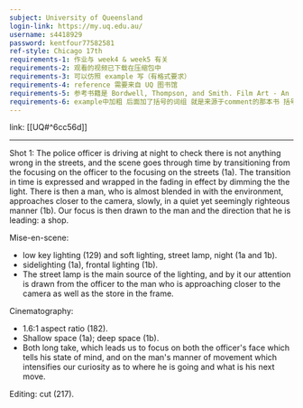 ```yaml
---
subject: University of Queensland
login-link: https://my.uq.edu.au/
username: s4418929
password: kentfour77582581
ref-style: Chicago 17th
requirements-1: 作业与 week4 & week5 有关
requirements-2: 观看的视频已下载在压缩包中
requirements-3: 可以仿照 example 写（有格式要求）
requirements-4: reference 需要来自 UQ 图书馆
requirements-5: 参考书籍是 Bordwell, Thompson, and Smith. Film Art - An Introduction. Eleventh ed. New York, NY - McGraw-Hill Education, 2017
requirements-6: example中加粗 后面加了括号的词组 就是来源于comment的那本书 括号中是书中的页码
---
```

link: [[UQ#^6cc56d]]

---

Shot 1: The police officer is driving at night to check there is not anything wrong in the streets, and the scene goes through time by transitioning from the focusing on the officer to the focusing on the streets (1a). The transition in time is expressed and wrapped in the fading in effect by dimming the the light. There is then a man, who is almost blended in with the environment, approaches closer to the camera, slowly, in a quiet yet seemingly righteous manner (1b). Our focus is then drawn to the man and the direction that he is leading: a shop.

Mise-en-scene:
- low key lighting (129) and soft lighting, street lamp, night (1a and 1b).
- sidelighting (1a), frontal lighting (1b).
- The street lamp is the main source of the lighting, and by it our attention is drawn from the officer to the man who is approaching closer to the camera as well as the store in the frame.

Cinematography:
- 1.6:1 aspect ratio (182).
- Shallow space (1a); deep space (1b).
- Both long take, which leads us to focus on both the officer's face which tells his state of mind, and on the man's manner of movement which intensifies our curiosity as to where he is going and what is his next move.

Editing: cut (217).

